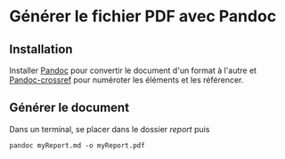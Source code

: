 # Générer le fichier PDF avec Pandoc

## Installation

Installer [Pandoc](https://pandoc.org/installing.html) pour convertir le document d'un format à l'autre et [Pandoc-crossref](https://github.com/lierdakil/pandoc-crossref#installation) pour numéroter les éléments et les référencer.

## Générer le document

Dans un terminal, se placer dans le dossier *report* puis
```
pandoc myReport.md -o myReport.pdf
```
